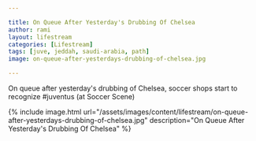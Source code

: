 ```yaml
---

title: On Queue After Yesterday's Drubbing Of Chelsea
author: rami
layout: lifestream 
categories: [Lifestream]
tags: [juve, jeddah, saudi-arabia, path]
image: on-queue-after-yesterdays-drubbing-of-chelsea.jpg

---
```


On queue after yesterday's drubbing of Chelsea, soccer shops start to recognize #juventus (at Soccer Scene)

{% include image.html url="/assets/images/content/lifestream/on-queue-after-yesterdays-drubbing-of-chelsea.jpg" description="On Queue After Yesterday's Drubbing Of Chelsea" %}

